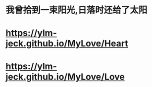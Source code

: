 # 我曾拾到一束阳光,日落时还给了太阳
# https://ylm-jeck.github.io/MyLove/Heart
# https://ylm-jeck.github.io/MyLove/Love
